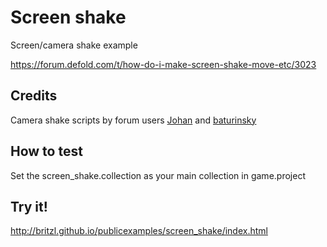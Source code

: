 # Screen shake
Screen/camera shake example

https://forum.defold.com/t/how-do-i-make-screen-shake-move-etc/3023

## Credits
Camera shake scripts by forum users [Johan](https://forum.defold.com/users/johan) and [baturinsky](https://forum.defold.com/users/baturinsky)

## How to test
Set the screen_shake.collection as your main collection in game.project

## Try it!
http://britzl.github.io/publicexamples/screen_shake/index.html

